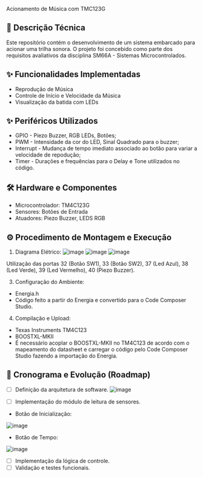 Acionamento de Música com TMC123G

## 📝 Descrição Técnica

Este repositório contém o desenvolvimento de um sistema embarcado para acionar uma trilha sonora. O projeto foi concebido como parte dos requisitos avaliativos da disciplina SM66A - Sistemas Microcontrolados.

## ✨ Funcionalidades Implementadas 

- Reprodução de Música
- Controle de Início e Velocidade da Música
- Visualização da batida com LEDs

## ✨ Periféricos Utilizados 

- GPIO - Piezo Buzzer, RGB LEDs, Botões;
- PWM - Intensidade da cor do LED, Sinal Quadrado para o buzzer;
- Interrupt - Mudança de tempo imediato associado ao botão para variar a velocidade de repodução;
- Timer - Durações e frequências para o Delay e Tone utilizados no código.


## 🛠️ Hardware e Componentes 

* Microcontrolador: TM4C123G
* Sensores: Botões de Entrada
* Atuadores: Piezo Buzzer, LEDS RGB

## ⚙️ Procedimento de Montagem e Execução

1.  Diagrama Elétrico:
![image](https://github.com/user-attachments/assets/1f1ccb4c-b55b-42ae-9317-8f56d2ffdf68)
![image](https://github.com/user-attachments/assets/c2d2ed0c-4e48-4e10-9885-6a53549f4ce1)
![image](https://github.com/user-attachments/assets/19c587b7-6149-4c4f-a906-a1352f441b36)

Utilização das portas 32 (Botão SW1), 33 (Botão SW2), 37 (Led Azul), 38 (Led Verde), 39 (Led Vermelho), 40 (Piezo Buzzer). 

3.  Configuração do Ambiente: 
 - Energia.h
 - Código feito a partir do Energia e convertido para o Code Composer Studio.

4.  Compilação e Upload:
- Texas Instruments TM4C123
- BOOSTXL-MKII
- É necessário acoplar o BOOSTXL-MKII no TM4C123 de acordo com o mapeamento do datasheet e carregar o código pelo Code Composer Studio fazendo a importação do Energia. 

## 🚀 Cronograma e Evolução (Roadmap)

- [ ] Definição da arquitetura de software.
 ![image](https://github.com/user-attachments/assets/c2d03bdf-6285-45c6-8fc9-9924004ef966)

- [ ] Implementação do módulo de leitura de sensores.
- Botão de Inicialização:

 ![image](https://github.com/user-attachments/assets/88fbce05-b54f-4be9-b7f6-074c2c7f7a8c)

- Botão de Tempo:
  
 ![image](https://github.com/user-attachments/assets/db7275da-1038-4bc6-afeb-b7eef1018e84)

- [ ] Implementação da lógica de controle.
- [ ] Validação e testes funcionais.
